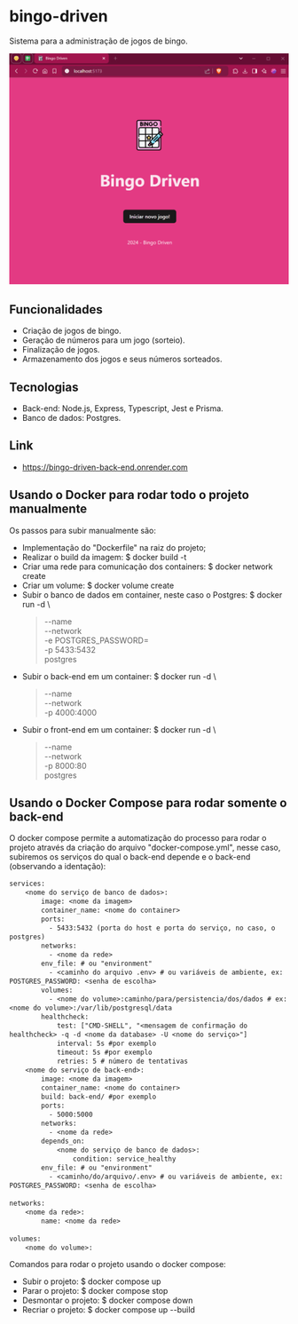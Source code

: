 # bingo-driven
Sistema para a administração de jogos de bingo.

![demonstração do bingo](demo-bingo.gif)

## Funcionalidades
- Criação de jogos de bingo.
- Geração de números para um jogo (sorteio).
- Finalização de jogos.
- Armazenamento dos jogos e seus números sorteados.

## Tecnologias
- Back-end: Node.js, Express, Typescript, Jest e Prisma.
- Banco de dados: Postgres.

## Link
- https://bingo-driven-back-end.onrender.com

## Usando o Docker para rodar todo o projeto manualmente
Os passos para subir manualmente são:
- Implementação do "Dockerfile" na raiz do projeto;
- Realizar o build da imagem:
    $ docker build -t <nome da imagem>
- Criar uma rede para comunicação dos containers:
    $ docker network create <nome da rede>
- Criar um volume:
    $ docker volume create <nome do volume>
- Subir o banco de dados em container, neste caso o Postgres:
    $ docker run -d \
    > --name <nome do container> \
    > --network <nome da rede> \
    > -e POSTGRES_PASSWORD=<senha de escolha> \
    > -p 5433:5432 \
    > postgres
- Subir o back-end em um container:
    $ docker run -d \
    > --name <nome do container> \
    > --network <nome da rede> \
    > -p 4000:4000 \
    > <nome da imagem>
- Subir o front-end em um container:
    $ docker run -d \
    > --name <nome do container> \
    > --network <nome da rede> \
    > -p 8000:80 \
    > postgres

## Usando o Docker Compose para rodar somente o back-end
O docker compose permite a automatização do processo para rodar o projeto através da criação do arquivo "docker-compose.yml", nesse caso, subiremos os serviços do qual o back-end depende e o back-end (observando a identação):

    services:
        <nome do serviço de banco de dados>:
            image: <nome da imagem>
            container_name: <nome do container>
            ports:
              - 5433:5432 (porta do host e porta do serviço, no caso, o postgres)
            networks:
              - <nome da rede>
            env_file: # ou "environment"
              - <caminho do arquivo .env> # ou variáveis de ambiente, ex: POSTGRES_PASSWORD: <senha de escolha>
            volumes:
              - <nome do volume>:caminho/para/persistencia/dos/dados # ex: <nome do volume>:/var/lib/postgresql/data
            healthcheck:
                test: ["CMD-SHELL", "<mensagem de confirmação do healthcheck> -q -d <nome da database> -U <nome do serviço>"]
                interval: 5s #por exemplo
                timeout: 5s #por exemplo
                retries: 5 # número de tentativas
        <nome do serviço de back-end>:
            image: <nome da imagem>
            container_name: <nome do container>
            build: back-end/ #por exemplo
            ports:
              - 5000:5000
            networks:
              - <nome da rede>
            depends_on:
                <nome do serviço de banco de dados>:
                    condition: service_healthy
            env_file: # ou "environment"
              - <caminho/do/arquivo/.env> # ou variáveis de ambiente, ex: POSTGRES_PASSWORD: <senha de escolha>
     
    networks:
        <nome da rede>:
            name: <nome da rede>

    volumes:
        <nome do volume>:
    
Comandos para rodar o projeto usando o docker compose:
- Subir o projeto:
    $ docker compose up 
- Parar o projeto:
    $ docker compose stop
- Desmontar o projeto:
    $ docker compose down
- Recriar o projeto:
    $ docker compose up --build